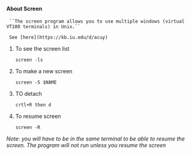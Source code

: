 #### About Screen 

 
        
     ``The screen program allows you to use multiple windows (virtual VT100 terminals) in Unix.``
     
     See [here](https://kb.iu.edu/d/acuy)
     

1.  To see the screen list 
    
        screen -ls 
        
2.  To make a new screen 
  
        screen -S $NAME
        
3.  TO detach 

        crtl+R then d
        
4.  To resume screen 

        screen -R
        
        
 *Note: you will have to be in the same terminal to be able to resume the screen. The program will not run unless you resume the screen*
 
 
